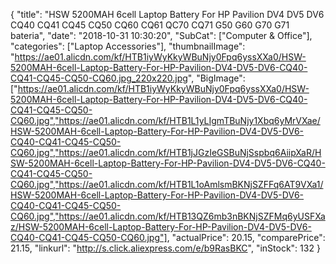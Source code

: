 {
	"title": "HSW 5200MAH 6cell Laptop Battery For HP Pavilion DV4 DV5 DV6 CQ40 CQ41 CQ45 CQ50 CQ60 CQ61 QC70 CQ71 G50 G60 G70 G71  bateria",
	"date": "2018-10-31 10:30:20",
	"SubCat": ["Computer & Office"],
	"categories": ["Laptop Accessories"],
	"thumbnailImage": "https://ae01.alicdn.com/kf/HTB1iyWyKkyWBuNjy0Fpq6yssXXa0/HSW-5200MAH-6cell-Laptop-Battery-For-HP-Pavilion-DV4-DV5-DV6-CQ40-CQ41-CQ45-CQ50-CQ60.jpg_220x220.jpg",
	"BigImage": ["https://ae01.alicdn.com/kf/HTB1iyWyKkyWBuNjy0Fpq6yssXXa0/HSW-5200MAH-6cell-Laptop-Battery-For-HP-Pavilion-DV4-DV5-DV6-CQ40-CQ41-CQ45-CQ50-CQ60.jpg","https://ae01.alicdn.com/kf/HTB1L1yLIgmTBuNjy1Xbq6yMrVXae/HSW-5200MAH-6cell-Laptop-Battery-For-HP-Pavilion-DV4-DV5-DV6-CQ40-CQ41-CQ45-CQ50-CQ60.jpg","https://ae01.alicdn.com/kf/HTB1jJGzIeGSBuNjSspbq6AiipXaR/HSW-5200MAH-6cell-Laptop-Battery-For-HP-Pavilion-DV4-DV5-DV6-CQ40-CQ41-CQ45-CQ50-CQ60.jpg","https://ae01.alicdn.com/kf/HTB1L1oAmlsmBKNjSZFFq6AT9VXa1/HSW-5200MAH-6cell-Laptop-Battery-For-HP-Pavilion-DV4-DV5-DV6-CQ40-CQ41-CQ45-CQ50-CQ60.jpg","https://ae01.alicdn.com/kf/HTB13QZ6mb3nBKNjSZFMq6yUSFXaz/HSW-5200MAH-6cell-Laptop-Battery-For-HP-Pavilion-DV4-DV5-DV6-CQ40-CQ41-CQ45-CQ50-CQ60.jpg"],
	"actualPrice": 20.15,
	"comparePrice": 21.15,
	"linkurl": "http://s.click.aliexpress.com/e/b9RasBKC",
	"inStock": 132
}
